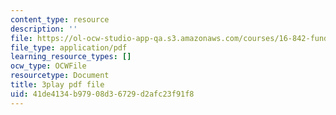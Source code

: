 ```yaml
---
content_type: resource
description: ''
file: https://ol-ocw-studio-app-qa.s3.amazonaws.com/courses/16-842-fundamentals-of-systems-engineering-fall-2015/41de4134b97908d36729d2afc23f91f8_J_y2I09rj_I.pdf
file_type: application/pdf
learning_resource_types: []
ocw_type: OCWFile
resourcetype: Document
title: 3play pdf file
uid: 41de4134-b979-08d3-6729-d2afc23f91f8
---
```

